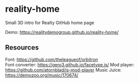 # reality-home
Small 3D intro for Realty GitHub home page

Demo: https://realitydemogroup.github.io/reality-home/

## Resources
Font: https://github.com/theleagueof/orbitron  
Font converter: https://gero3.github.io/facetype.js/
Mod player: https://github.com/atornblad/js-mod-player
Music Juice: https://demozoo.org/music/170674/